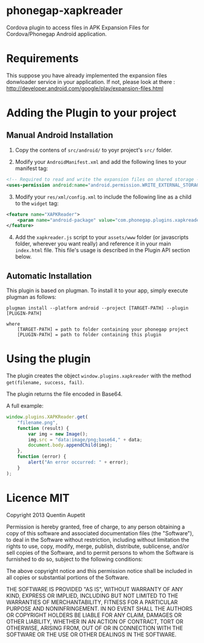 phonegap-xapkreader
===================

Cordova plugin to access files in APK Expansion Files for Cordova/Phonegap Android application.

# Requirements

This suppose you have already implemented the expansion files donwloader service in your application.
If not, please look at there : http://developer.android.com/google/play/expansion-files.html

# Adding the Plugin to your project

## Manual Android Installation

1. Copy the contens of `src/android/` to yoyr project's `src/` folder.

2. Modify your `AndroidManifest.xml` and add the following lines to your manifest tag:

```xml
<!-- Required to read and write the expansion files on shared storage -->
<uses-permission android:name="android.permission.WRITE_EXTERNAL_STORAGE" />
```

3) Modify your `res/xml/config.xml` to include the following line as a child to the `widget` tag:

```xml
<feature name="XAPKReader">
	<param name="android-package" value="com.phonegap.plugins.xapkreader.XAPKReader" />
</feature>
```

4) Add the `xapkreader.js` script to your `assets/www` folder (or javascripts folder, wherever you want really) and reference it in your main `index.html` file. This file's usage is described in the Plugin API section below.

## Automatic Installation

This plugin is based on plugman. To install it to your app, simply execute plugman as follows:

```
plugman install --platform android --project [TARGET-PATH] --plugin [PLUGIN-PATH]

where
    [TARGET-PATH] = path to folder containing your phonegap project
    [PLUGIN-PATH] = path to folder containing this plugin
```

# Using the plugin

The plugin creates the object `window.plugins.xapkreader` with the method `get(filename, success, fail)`.

The plugin returns the file encoded in Base64.

A full example:

```javascript
window.plugins.XAPKReader.get(
	"filename.png",
	function (result) {
		var img = new Image();
		img.src = "data:image/png;base64," + data;
		document.body.appendChild(img);
	},
	function (error) {
		alert("An error occurred: " + error);
	}
);
```

# Licence MIT

Copyright 2013 Quentin Aupetit

Permission is hereby granted, free of charge, to any person obtaining a copy of this software and associated documentation files (the "Software"), to deal in the Software without restriction, including without limitation the rights to use, copy, modify, merge, publish, distribute, sublicense, and/or sell copies of the Software, and to permit persons to whom the Software is furnished to do so, subject to the following conditions:

The above copyright notice and this permission notice shall be included in all copies or substantial portions of the Software.

THE SOFTWARE IS PROVIDED "AS IS", WITHOUT WARRANTY OF ANY KIND, EXPRESS OR IMPLIED, INCLUDING BUT NOT LIMITED TO THE WARRANTIES OF MERCHANTABILITY, FITNESS FOR A PARTICULAR PURPOSE AND NONINFRINGEMENT. IN NO EVENT SHALL THE AUTHORS OR COPYRIGHT HOLDERS BE LIABLE FOR ANY CLAIM, DAMAGES OR OTHER LIABILITY, WHETHER IN AN ACTION OF CONTRACT, TORT OR OTHERWISE, ARISING FROM, OUT OF OR IN CONNECTION WITH THE SOFTWARE OR THE USE OR OTHER DEALINGS IN THE SOFTWARE.